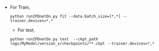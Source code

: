 * For Train,
  
  ```
  python runIPDnetOn.py fit --data.batch_size=[*,*] --trainer.devices=*,*
  ```
  
  * For test,
  
  ```
  python runIPDnetOn.py test  --ckpt_path logs/MyModel/version_x/checkpoints/**.ckpt --trainer.devices=*,*
  ```

